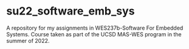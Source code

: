 # su22_software_emb_sys
A repository for my assignments in WES237b-Software For Embedded Systems. Course taken as part of the UCSD MAS-WES program in the summer of 2022. 
